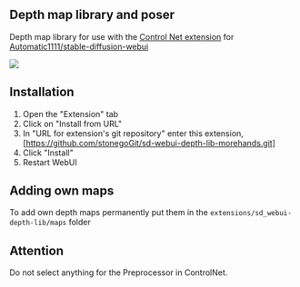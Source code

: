 ## Depth map library and poser
Depth map library for use with the [Control Net extension](https://github.com/Mikubill/sd-webui-controlnet) for [Automatic1111/stable-diffusion-webui](https://github.com/AUTOMATIC1111/stable-diffusion-webui)

![](images/ui.png)

## Installation
1. Open the "Extension" tab
2. Click on "Install from URL"
3. In "URL for extension's git repository" enter this extension, [https://github.com/stonegoGit/sd-webui-depth-lib-morehands.git]
4. Click "Install"
5. Restart WebUI

## Adding own maps
To add own depth maps permanently put them in the `extensions/sd_webui-depth-lib/maps` folder

## Attention
Do not select anything for the Preprocessor in ControlNet.
